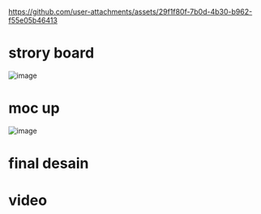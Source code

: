 
https://github.com/user-attachments/assets/29f1f80f-7b0d-4b30-b962-f55e05b46413
# strory board
![image](https://github.com/user-attachments/assets/8124d6cc-9ac6-4a7f-b871-1223af9433af)
# moc up
![image](https://github.com/user-attachments/assets/a46db815-0c7f-402a-9d68-1243629fa379)
# final desain

# video
